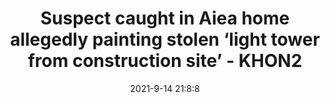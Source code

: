 ---
"title": "Suspect caught in Aiea home allegedly painting stolen ‘light tower from construction site’ - KHON2"
"date": "2021-9-14 21:8:8"
"feed_name": "GOOGLENEWSCONSTRUCTION"
"feed_website": "https://news.google.com/search?q=construction%2Bincident&hl=en-US&gl=US&ceid=US:en"
"feed_rss": "https://news.google.com/rss/search?q=construction%2Bincident&hl=en-US&gl=US&ceid=US:en"
"link": "https://www.khon2.com/local-news/suspect-caught-in-aiea-home-allegedly-painting-stolen-light-tower-from-construction-site/"
"file": "_posts/2021-1-1-69e13361df84a1d18b8772e73cc41e0996de3f3a.md"
"accident": "1"
"drilling": "1"
---
